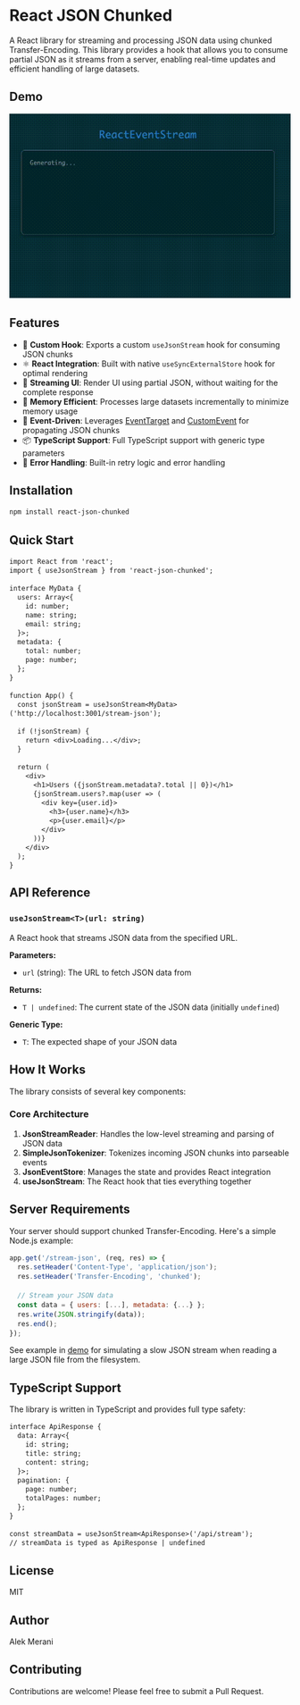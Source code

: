 # React JSON Chunked

A React library for streaming and processing JSON data using chunked Transfer-Encoding. This library provides a hook that allows you to consume partial JSON as it streams from a server, enabling real-time updates and efficient handling of large datasets.

## Demo
![Demo of streaming UI](https://raw.githubusercontent.com/amerani/react-json-chunked/master/demo.gif)

## Features

- 🎣 **Custom Hook**: Exports a custom `useJsonStream` hook for consuming JSON chunks
- ⚛️ **React Integration**: Built with native `useSyncExternalStore` hook for optimal rendering
- 🎨 **Streaming UI**: Render UI using partial JSON, without waiting for the complete response
- 🧠 **Memory Efficient**: Processes large datasets incrementally to minimize memory usage
- 🎯 **Event-Driven**: Leverages [EventTarget](https://developer.mozilla.org/en-US/docs/Web/API/EventTarget) and [CustomEvent](https://developer.mozilla.org/en-US/docs/Web/API/CustomEvent/CustomEvent) for propagating JSON chunks
- 📦 **TypeScript Support**: Full TypeScript support with generic type parameters
- 🔄 **Error Handling**: Built-in retry logic and error handling

## Installation

```bash
npm install react-json-chunked
```

## Quick Start

```tsx
import React from 'react';
import { useJsonStream } from 'react-json-chunked';

interface MyData {
  users: Array<{
    id: number;
    name: string;
    email: string;
  }>;
  metadata: {
    total: number;
    page: number;
  };
}

function App() {
  const jsonStream = useJsonStream<MyData>('http://localhost:3001/stream-json');

  if (!jsonStream) {
    return <div>Loading...</div>;
  }

  return (
    <div>
      <h1>Users ({jsonStream.metadata?.total || 0})</h1>
      {jsonStream.users?.map(user => (
        <div key={user.id}>
          <h3>{user.name}</h3>
          <p>{user.email}</p>
        </div>
      ))}
    </div>
  );
}
```

## API Reference

### `useJsonStream<T>(url: string)`

A React hook that streams JSON data from the specified URL.

**Parameters:**
- `url` (string): The URL to fetch JSON data from

**Returns:**
- `T | undefined`: The current state of the JSON data (initially `undefined`)

**Generic Type:**
- `T`: The expected shape of your JSON data

## How It Works

The library consists of several key components:

### Core Architecture

1. **JsonStreamReader**: Handles the low-level streaming and parsing of JSON data
2. **SimpleJsonTokenizer**: Tokenizes incoming JSON chunks into parseable events
3. **JsonEventStore**: Manages the state and provides React integration
4. **useJsonStream**: The React hook that ties everything together

## Server Requirements

Your server should support chunked Transfer-Encoding. Here's a simple Node.js example:

```javascript
app.get('/stream-json', (req, res) => {
  res.setHeader('Content-Type', 'application/json');
  res.setHeader('Transfer-Encoding', 'chunked');
  
  // Stream your JSON data
  const data = { users: [...], metadata: {...} };
  res.write(JSON.stringify(data));
  res.end();
});
```

See example in [demo](./demo/server/src/index.ts) for simulating a slow JSON stream when reading a large JSON file from the filesystem. 

## TypeScript Support

The library is written in TypeScript and provides full type safety:

```tsx
interface ApiResponse {
  data: Array<{
    id: string;
    title: string;
    content: string;
  }>;
  pagination: {
    page: number;
    totalPages: number;
  };
}

const streamData = useJsonStream<ApiResponse>('/api/stream');
// streamData is typed as ApiResponse | undefined
```

## License

MIT

## Author

Alek Merani

## Contributing

Contributions are welcome! Please feel free to submit a Pull Request.